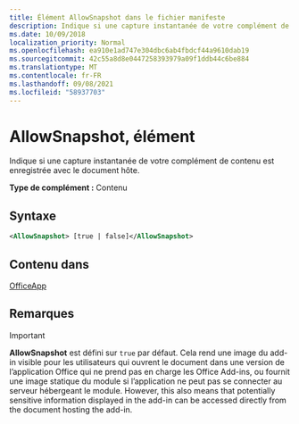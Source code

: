 ```yaml
---
title: Élément AllowSnapshot dans le fichier manifeste
description: Indique si une capture instantanée de votre complément de contenu est enregistrée avec le document hôte.
ms.date: 10/09/2018
localization_priority: Normal
ms.openlocfilehash: ea910e1ad747e304dbc6ab4fbdcf44a9610dab19
ms.sourcegitcommit: 42c55a8d8e0447258393979a09f1ddb44c6be884
ms.translationtype: MT
ms.contentlocale: fr-FR
ms.lasthandoff: 09/08/2021
ms.locfileid: "58937703"
---
```

# <a name="allowsnapshot-element"></a>AllowSnapshot, élément

Indique si une capture instantanée de votre complément de contenu est enregistrée avec le document hôte.

**Type de complément :** Contenu

## <a name="syntax"></a>Syntaxe

```XML
<AllowSnapshot> [true | false]</AllowSnapshot>
```

## <a name="contained-in"></a>Contenu dans

[OfficeApp](officeapp.md)

## <a name="remarks"></a>Remarques

 > [!IMPORTANT]
 > **AllowSnapshot** est défini sur `true` par défaut. Cela rend une image du add-in visible pour les utilisateurs qui ouvrent le document dans une version de l’application Office qui ne prend pas en charge les Office Add-ins, ou fournit une image statique du module si l’application ne peut pas se connecter au serveur hébergeant le module. However, this also means that potentially sensitive information displayed in the add-in can be accessed directly from the document hosting the add-in.

